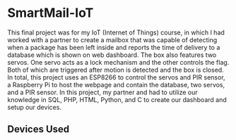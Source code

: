 # SmartMail-IoT
This final project was for my IoT (Internet of Things) course, in which I had worked with a partner to create a mailbox that was capable of 
detecting when a package has been left inside and reports the time of delivery to a database which is shown on web dashboard. The box also features two servos. One servo acts as a lock mechanism and the other controls the flag. Both of which are triggered after motion is detected
and the box is closed. In total, this project uses an ESP8266 to control the servos and PIR sensor, a Raspberry Pi to host the webpage and contain the database, two servos, and a PIR sensor. In this project, 
my partner and had to utilize our knowledge in SQL, PHP, HTML, Python, and C to create our dashboard and setup our devices.

## Devices Used
